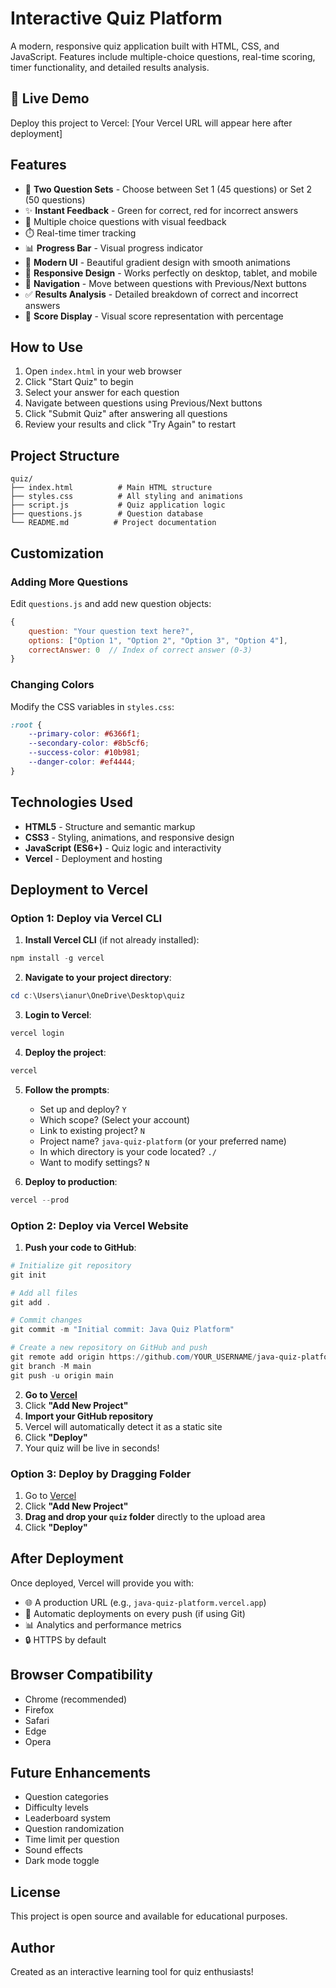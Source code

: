 # Interactive Quiz Platform

A modern, responsive quiz application built with HTML, CSS, and JavaScript. Features include multiple-choice questions, real-time scoring, timer functionality, and detailed results analysis.

## 🚀 Live Demo

Deploy this project to Vercel: [Your Vercel URL will appear here after deployment]

## Features

- 🎯 **Two Question Sets** - Choose between Set 1 (45 questions) or Set 2 (50 questions)
- ✨ **Instant Feedback** - Green for correct, red for incorrect answers
- 🎯 Multiple choice questions with visual feedback
- ⏱️ Real-time timer tracking
- 📊 **Progress Bar** - Visual progress indicator
- 🎨 **Modern UI** - Beautiful gradient design with smooth animations
- 📱 **Responsive Design** - Works perfectly on desktop, tablet, and mobile
- 🔄 **Navigation** - Move between questions with Previous/Next buttons
- ✅ **Results Analysis** - Detailed breakdown of correct and incorrect answers
- 🎉 **Score Display** - Visual score representation with percentage

## How to Use

1. Open `index.html` in your web browser
2. Click "Start Quiz" to begin
3. Select your answer for each question
4. Navigate between questions using Previous/Next buttons
5. Click "Submit Quiz" after answering all questions
6. Review your results and click "Try Again" to restart

## Project Structure

```
quiz/
├── index.html          # Main HTML structure
├── styles.css          # All styling and animations
├── script.js           # Quiz application logic
├── questions.js        # Question database
└── README.md          # Project documentation
```

## Customization

### Adding More Questions

Edit `questions.js` and add new question objects:

```javascript
{
    question: "Your question text here?",
    options: ["Option 1", "Option 2", "Option 3", "Option 4"],
    correctAnswer: 0  // Index of correct answer (0-3)
}
```

### Changing Colors

Modify the CSS variables in `styles.css`:

```css
:root {
    --primary-color: #6366f1;
    --secondary-color: #8b5cf6;
    --success-color: #10b981;
    --danger-color: #ef4444;
}
```

## Technologies Used

- **HTML5** - Structure and semantic markup
- **CSS3** - Styling, animations, and responsive design
- **JavaScript (ES6+)** - Quiz logic and interactivity
- **Vercel** - Deployment and hosting

## Deployment to Vercel

### Option 1: Deploy via Vercel CLI

1. **Install Vercel CLI** (if not already installed):
```powershell
npm install -g vercel
```

2. **Navigate to your project directory**:
```powershell
cd c:\Users\ianur\OneDrive\Desktop\quiz
```

3. **Login to Vercel**:
```powershell
vercel login
```

4. **Deploy the project**:
```powershell
vercel
```

5. **Follow the prompts**:
   - Set up and deploy? `Y`
   - Which scope? (Select your account)
   - Link to existing project? `N`
   - Project name? `java-quiz-platform` (or your preferred name)
   - In which directory is your code located? `./`
   - Want to modify settings? `N`

6. **Deploy to production**:
```powershell
vercel --prod
```

### Option 2: Deploy via Vercel Website

1. **Push your code to GitHub**:
```powershell
# Initialize git repository
git init

# Add all files
git add .

# Commit changes
git commit -m "Initial commit: Java Quiz Platform"

# Create a new repository on GitHub and push
git remote add origin https://github.com/YOUR_USERNAME/java-quiz-platform.git
git branch -M main
git push -u origin main
```

2. **Go to [Vercel](https://vercel.com)**
3. Click **"Add New Project"**
4. **Import your GitHub repository**
5. Vercel will automatically detect it as a static site
6. Click **"Deploy"**
7. Your quiz will be live in seconds!

### Option 3: Deploy by Dragging Folder

1. Go to [Vercel](https://vercel.com)
2. Click **"Add New Project"**
3. **Drag and drop your `quiz` folder** directly to the upload area
4. Click **"Deploy"**

## After Deployment

Once deployed, Vercel will provide you with:
- 🌐 A production URL (e.g., `java-quiz-platform.vercel.app`)
- 🔄 Automatic deployments on every push (if using Git)
- 📊 Analytics and performance metrics
- 🔒 HTTPS by default

## Browser Compatibility

- Chrome (recommended)
- Firefox
- Safari
- Edge
- Opera

## Future Enhancements

- Question categories
- Difficulty levels
- Leaderboard system
- Question randomization
- Time limit per question
- Sound effects
- Dark mode toggle

## License

This project is open source and available for educational purposes.

## Author

Created as an interactive learning tool for quiz enthusiasts!
